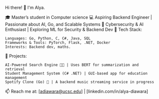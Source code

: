 Hi there! 👋 I'm Alya.

🎓 Master’s student in Computer science
💻 Aspiring Backend Engineer | Passionate about AI, Go, and Scalable Systems
🔐 Cybersecurity & AI Enthusiast | Exploring ML for Security & Backend Dev
🔨 Tech Stack:

    Languages: Go, Python, C, C#, Java, SQL
    Frameworks & Tools: PyTorch, Flask, .NET, Docker
    Interests: Backend dev, maths.

🚀 Projects:

    AI-Powered Search Engine 🧠🔎 | Uses BERT for summarization and retrieval
    Student Management System (C# .NET) | GUI-based app for education management
    Spotify Clone (Go) 🎵 | A backend music streaming service in progress

📫 Reach me at: [adiawara@ucsc.edu] | [linkedin.com/in/alya-diawara]
<!---
alyad19/alyad19 is a ✨ special ✨ repository because its `README.md` (this file) appears on your GitHub profile.
You can click the Preview link to take a look at your changes.
--->
